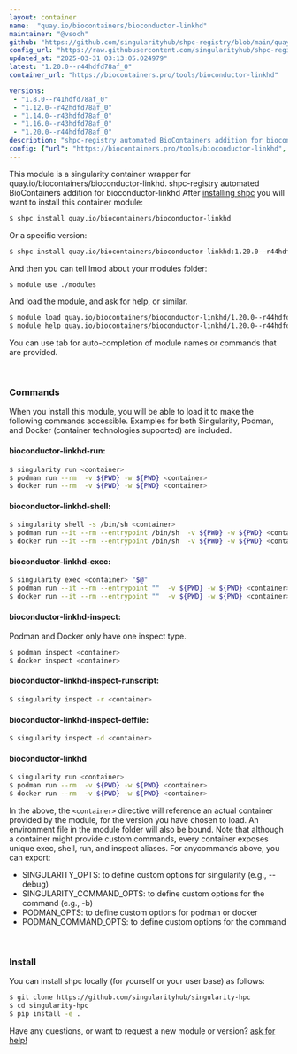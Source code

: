 ```yaml
---
layout: container
name:  "quay.io/biocontainers/bioconductor-linkhd"
maintainer: "@vsoch"
github: "https://github.com/singularityhub/shpc-registry/blob/main/quay.io/biocontainers/bioconductor-linkhd/container.yaml"
config_url: "https://raw.githubusercontent.com/singularityhub/shpc-registry/main/quay.io/biocontainers/bioconductor-linkhd/container.yaml"
updated_at: "2025-03-31 03:13:05.024979"
latest: "1.20.0--r44hdfd78af_0"
container_url: "https://biocontainers.pro/tools/bioconductor-linkhd"

versions:
 - "1.8.0--r41hdfd78af_0"
 - "1.12.0--r42hdfd78af_0"
 - "1.14.0--r43hdfd78af_0"
 - "1.16.0--r43hdfd78af_0"
 - "1.20.0--r44hdfd78af_0"
description: "shpc-registry automated BioContainers addition for bioconductor-linkhd"
config: {"url": "https://biocontainers.pro/tools/bioconductor-linkhd", "maintainer": "@vsoch", "description": "shpc-registry automated BioContainers addition for bioconductor-linkhd", "latest": {"1.20.0--r44hdfd78af_0": "sha256:59c8dbc47f7db816dfc58291211bbc3d064ed2edf35af2326d17b67a48dd2608"}, "tags": {"1.8.0--r41hdfd78af_0": "sha256:eaf0cd0ebf812345bda474b880cdaba019462b8455c86b0a61ffdfe712ab105a", "1.12.0--r42hdfd78af_0": "sha256:89ca82e4f3a60eab67a00756844d48915a83965bbc391fa11249097d9de6518f", "1.14.0--r43hdfd78af_0": "sha256:66d254a8ff57d769130c3735f04dd9c2818bc184f8f834962d1b7f9b1e7f2f22", "1.16.0--r43hdfd78af_0": "sha256:63d3b126cf98fec18cbed3413512cbb3442adea121999840d8e99ea9f0d0dd7e", "1.20.0--r44hdfd78af_0": "sha256:59c8dbc47f7db816dfc58291211bbc3d064ed2edf35af2326d17b67a48dd2608"}, "docker": "quay.io/biocontainers/bioconductor-linkhd"}
---
```


This module is a singularity container wrapper for quay.io/biocontainers/bioconductor-linkhd.
shpc-registry automated BioContainers addition for bioconductor-linkhd
After [installing shpc](#install) you will want to install this container module:


```bash
$ shpc install quay.io/biocontainers/bioconductor-linkhd
```

Or a specific version:

```bash
$ shpc install quay.io/biocontainers/bioconductor-linkhd:1.20.0--r44hdfd78af_0
```

And then you can tell lmod about your modules folder:

```bash
$ module use ./modules
```

And load the module, and ask for help, or similar.

```bash
$ module load quay.io/biocontainers/bioconductor-linkhd/1.20.0--r44hdfd78af_0
$ module help quay.io/biocontainers/bioconductor-linkhd/1.20.0--r44hdfd78af_0
```

You can use tab for auto-completion of module names or commands that are provided.

<br>

### Commands

When you install this module, you will be able to load it to make the following commands accessible.
Examples for both Singularity, Podman, and Docker (container technologies supported) are included.

#### bioconductor-linkhd-run:

```bash
$ singularity run <container>
$ podman run --rm  -v ${PWD} -w ${PWD} <container>
$ docker run --rm  -v ${PWD} -w ${PWD} <container>
```

#### bioconductor-linkhd-shell:

```bash
$ singularity shell -s /bin/sh <container>
$ podman run --it --rm --entrypoint /bin/sh  -v ${PWD} -w ${PWD} <container>
$ docker run --it --rm --entrypoint /bin/sh  -v ${PWD} -w ${PWD} <container>
```

#### bioconductor-linkhd-exec:

```bash
$ singularity exec <container> "$@"
$ podman run --it --rm --entrypoint ""  -v ${PWD} -w ${PWD} <container> "$@"
$ docker run --it --rm --entrypoint ""  -v ${PWD} -w ${PWD} <container> "$@"
```

#### bioconductor-linkhd-inspect:

Podman and Docker only have one inspect type.

```bash
$ podman inspect <container>
$ docker inspect <container>
```

#### bioconductor-linkhd-inspect-runscript:

```bash
$ singularity inspect -r <container>
```

#### bioconductor-linkhd-inspect-deffile:

```bash
$ singularity inspect -d <container>
```



#### bioconductor-linkhd

```bash
$ singularity run <container>
$ podman run --rm  -v ${PWD} -w ${PWD} <container>
$ docker run --rm  -v ${PWD} -w ${PWD} <container>
```


In the above, the `<container>` directive will reference an actual container provided
by the module, for the version you have chosen to load. An environment file in the
module folder will also be bound. Note that although a container
might provide custom commands, every container exposes unique exec, shell, run, and
inspect aliases. For anycommands above, you can export:

 - SINGULARITY_OPTS: to define custom options for singularity (e.g., --debug)
 - SINGULARITY_COMMAND_OPTS: to define custom options for the command (e.g., -b)
 - PODMAN_OPTS: to define custom options for podman or docker
 - PODMAN_COMMAND_OPTS: to define custom options for the command

<br>

### Install

You can install shpc locally (for yourself or your user base) as follows:

```bash
$ git clone https://github.com/singularityhub/singularity-hpc
$ cd singularity-hpc
$ pip install -e .
```

Have any questions, or want to request a new module or version? [ask for help!](https://github.com/singularityhub/singularity-hpc/issues)
